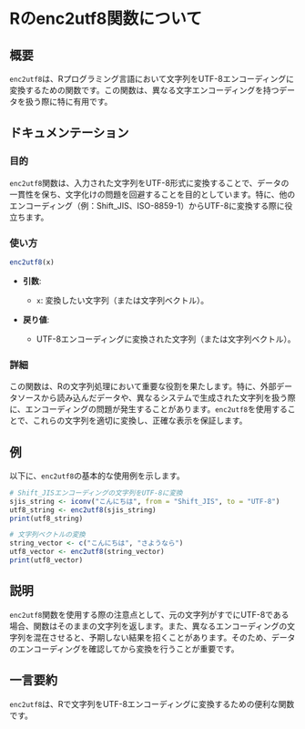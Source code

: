 <!--
Meta Description: # Rのenc2utf8関数について ## 概要 `enc2utf8`は、Rプログラミング言語において文字列をUTF-8エンコーディングに変換するための関数です。この関数は、異なる文字エンコーディングを持つデータを扱う際に特に有用です。 ## ドキュメンテーション ### 目的 `enc2utf8`...
Meta Keywords: enc2utf8, この関数は, shift_jis, または文字列ベクトル, utf
-->

# Rのenc2utf8関数について

## 概要
`enc2utf8`は、Rプログラミング言語において文字列をUTF-8エンコーディングに変換するための関数です。この関数は、異なる文字エンコーディングを持つデータを扱う際に特に有用です。

## ドキュメンテーション
### 目的
`enc2utf8`関数は、入力された文字列をUTF-8形式に変換することで、データの一貫性を保ち、文字化けの問題を回避することを目的としています。特に、他のエンコーディング（例：Shift_JIS、ISO-8859-1）からUTF-8に変換する際に役立ちます。

### 使い方
```R
enc2utf8(x)
```
- **引数**:
  - `x`: 変換したい文字列（または文字列ベクトル）。
  
- **戻り値**:
  - UTF-8エンコーディングに変換された文字列（または文字列ベクトル）。

### 詳細
この関数は、Rの文字列処理において重要な役割を果たします。特に、外部データソースから読み込んだデータや、異なるシステムで生成された文字列を扱う際に、エンコーディングの問題が発生することがあります。`enc2utf8`を使用することで、これらの文字列を適切に変換し、正確な表示を保証します。

## 例
以下に、`enc2utf8`の基本的な使用例を示します。

```R
# Shift_JISエンコーディングの文字列をUTF-8に変換
sjis_string <- iconv("こんにちは", from = "Shift_JIS", to = "UTF-8")
utf8_string <- enc2utf8(sjis_string)
print(utf8_string)
```

```R
# 文字列ベクトルの変換
string_vector <- c("こんにちは", "さようなら")
utf8_vector <- enc2utf8(string_vector)
print(utf8_vector)
```

## 説明
`enc2utf8`関数を使用する際の注意点として、元の文字列がすでにUTF-8である場合、関数はそのままの文字列を返します。また、異なるエンコーディングの文字列を混在させると、予期しない結果を招くことがあります。そのため、データのエンコーディングを確認してから変換を行うことが重要です。

## 一言要約
`enc2utf8`は、Rで文字列をUTF-8エンコーディングに変換するための便利な関数です。